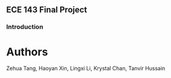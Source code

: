 ## ECE 143 Final Project
### Introduction

# Authors
Zehua Tang, Haoyan Xin, Lingxi Li,  Krystal Chan, Tanvir Hussain

